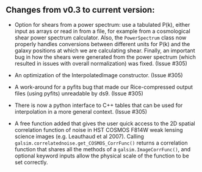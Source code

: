Changes from v0.3 to current version: 
------------------------------------

* Option for shears from a power spectrum: use a tabulated P(k), either input as arrays or read in
  from a file, for example from a cosmological shear power spectrum calculator.  Also, the
  `PowerSpectrum` class now properly handles conversions between different units for P(k) and the
  galaxy positions at which we are calculating shear.  Finally, an important bug in how the shears
  were generated from the power spectrum (which resulted in issues with overall normalization) was
  fixed. (Issue #305)

* An optimization of the InterpolatedImage constructor.  (Issue #305)

* A work-around for a pyfits bug that made our Rice-compressed output files (using pyfits)
  unreadable by ds9.  (Issue #305)

* There is now a python interface to C++ tables that can be used for interpolation in a more general
  context. (Issue #305)

* A free function added that gives the user quick access to the 2D spatial correlation function of
  noise in HST COSMOS F814W weak lensing science images (e.g. Leauthaud et al 2007).  Calling
  `galsim.correlatednoise.get_COSMOS_CorrFunc()` returns a correlation function that shares all the
  methods of a `galsim.ImageCorrFunc()`, and optional keyword inputs allow the physical scale of the
  function to be set correctly.
